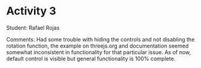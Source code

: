 # Activity 3

Student: Rafael Rojas

Comments: Had some trouble with hiding the controls and not disabling the rotation function, the example on threejs.org and documentation seemed somewhat inconsistent in functionality for that particular issue. As of now, default control is visible but general functionality is 100% complete.
